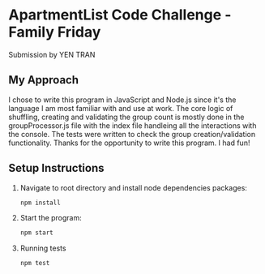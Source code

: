# ApartmentList Code Challenge - Family Friday

Submission by YEN TRAN

## My Approach
I chose to write this program in JavaScript and Node.js since it's the language I am most familiar with and use at work. The core logic of shuffling, creating and validating the group count is mostly done in the groupProcessor.js file with the index file handleing all the interactions with the console. The tests were written to check the group creation/validation functionality. Thanks for the opportunity to write this program. I had fun!

## Setup Instructions

1. Navigate to root directory and install node dependencies packages:

   ```sh
   npm install
   ```

2. Start the program:

   ```sh
   npm start
   ```

3. Running tests

   ```sh
   npm test
   ```